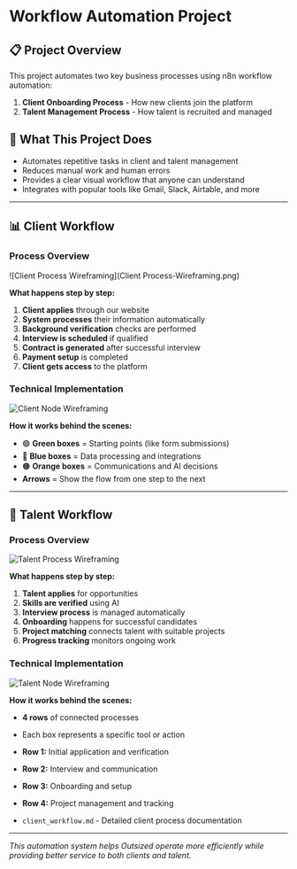 # Workflow Automation Project

## 📋 Project Overview
This project automates two key business processes using n8n workflow automation:
1. **Client Onboarding Process** - How new clients join the platform
2. **Talent Management Process** - How talent is recruited and managed

## 🎯 What This Project Does
- Automates repetitive tasks in client and talent management
- Reduces manual work and human errors
- Provides a clear visual workflow that anyone can understand
- Integrates with popular tools like Gmail, Slack, Airtable, and more

---

## 📊 Client Workflow

### Process Overview
![Client Process Wireframing](Client Process-Wireframing.png)

**What happens step by step:**
1. **Client applies** through our website
2. **System processes** their information automatically
3. **Background verification** checks are performed
4. **Interview is scheduled** if qualified
5. **Contract is generated** after successful interview
6. **Payment setup** is completed
7. **Client gets access** to the platform

### Technical Implementation
![Client Node Wireframing](client_node_wireframing.png)

**How it works behind the scenes:**
- 🟢 **Green boxes** = Starting points (like form submissions)
- 🔵 **Blue boxes** = Data processing and integrations
- 🟠 **Orange boxes** = Communications and AI decisions
- **Arrows** = Show the flow from one step to the next

---

## 👥 Talent Workflow

### Process Overview
![Talent Process Wireframing](talent_process_wireframing.png)

**What happens step by step:**
1. **Talent applies** for opportunities
2. **Skills are verified** using AI
3. **Interview process** is managed automatically
4. **Onboarding** happens for successful candidates
5. **Project matching** connects talent with suitable projects
6. **Progress tracking** monitors ongoing work

### Technical Implementation
![Talent Node Wireframing](talent_node_wireframing.png)

**How it works behind the scenes:**
- **4 rows** of connected processes
- Each box represents a specific tool or action
- **Row 1:** Initial application and verification
- **Row 2:** Interview and communication
- **Row 3:** Onboarding and setup
- **Row 4:** Project management and tracking


- `client_workflow.md` - Detailed client process documentation

---

*This automation system helps Outsized operate more efficiently while providing better service to both clients and talent.* 
